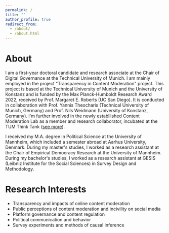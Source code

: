 ```yaml
---
permalink: /
title: ""
author_profile: true
redirect_from: 
  - /about/
  - /about.html
---
```



About
======
I am a first-year doctoral candidate and research associate at the Chair of Digital Governance at the Technical University of Munich. I am mainly employed in the project "Transparency in Content Moderation" project. This project is based at the Technical University of Munich and the University of Konstanz and is funded by the Max Planck-Humboldt Research Award 2022, received by Prof. Margaret E. Roberts (UC San Diego). It is conducted in collaboration with Prof. Yannis Theocharis (Technical University of Munich, Germany) and Prof. Nils Weidmann (University of Konstanz, Germany). I'm further involved in the newly establlished Content Moderation Lab as a member and research collaborator, incubated at the TUM Think Tank ([see more](https://tumthinktank.de/project/content-moderation-lab/)).

I received my M.A. degree in Political Science at the University of Mannheim, which included a semester abroad at Aarhus University, Denmark. During my master's studies, I worked as a research assistant at the Chair of Empirical Democracy Research at the University of Mannheim. During my bachelor's studies, I worked as a research assistant at GESIS (Leibniz Institute for the Social Sciences) in Survey Design and Methodology.

Research Interests
======
- Transparency and impacts of online content moderation
- Public perceptions of content moderation and incivility on social media
- Platform governance and content regulation
- Political communication and behavior
- Survey experiments and methods of causal inference

